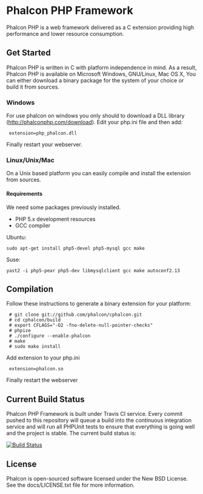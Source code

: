 Phalcon PHP Framework
=====================

Phalcon PHP is a web framework delivered as a C extension providing high
performance and lower resource consumption.

Get Started
-----------

Phalcon PHP is written in C with platform independence in mind. As a result,
Phalcon PHP is available on Microsoft Windows, GNU/Linux, Mac OS X, You can
either download a binary package for the system of your choice or build it
from sources.

### Windows

For use phalcon on windows you only should to download a DLL library
(http://phalconphp.com/download). Edit your php.ini file and then add:

     extension=php_phalcon.dll

Finally restart your webserver. 

### Linux/Unix/Mac

On a Unix based platform you can easily compile and install the extension from
sources.

#### Requirements
We need some packages previously installed.

* PHP 5.x development resources
* GCC compiler

Ubuntu:

    sudo apt-get install php5-devel php5-mysql gcc make

Suse:

    yast2 -i php5-pear php5-dev libmysqlclient gcc make autoconf2.13

Compilation
-----------

Follow these instructions to generate a binary extension for your platform:

     # git clone git://github.com/phalcon/cphalcon.git
     # cd cphalcon/build
     # export CFLAGS="-O2 -fno-delete-null-pointer-checks"
     # phpize
     # ./configure --enable-phalcon
     # make
     # sudo make install
 
Add extension to your php.ini

     extension=phalcon.so

Finally restart the webserver

Current Build Status
--------------------

Phalcon PHP Framework is built under Travis CI service. Every commit pushed to
this repository will queue a build into the continuous integration service and
will run all PHPUnit tests to ensure that everything is going well and the
project is stable. The current build status is:

[![Build Status](https://secure.travis-ci.org/phalcon/cphalcon.png?branch=master)](http://travis-ci.org/phalcon/cphalcon)


License
--------------

Phalcon is open-sourced software licensed under the New BSD License. See the
docs/LICENSE.txt file for more information.
